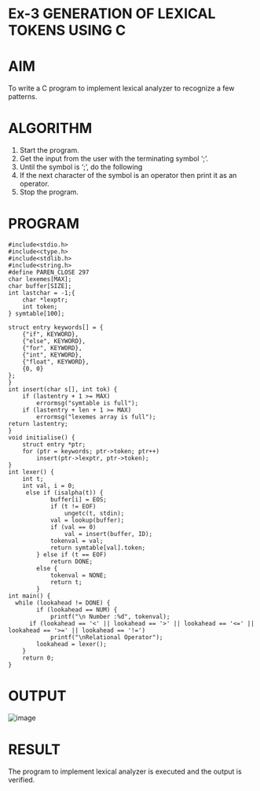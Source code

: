 # Ex-3 GENERATION OF LEXICAL TOKENS USING C
# AIM
 To write a C program to implement lexical analyzer to recognize a few patterns.
# ALGORITHM
1)	Start the program.
2)	Get the input from the user with the terminating symbol ‘;’.
3)	Until the symbol is ‘;’, do the following
4)	If the next character of the symbol is an operator then print it as an operator.
5)	Stop the program.
# PROGRAM
~~~
#include<stdio.h>
#include<ctype.h>
#include<stdlib.h>
#include<string.h>
#define PAREN_CLOSE 297
char lexemes[MAX];
char buffer[SIZE];
int lastchar = -1;{
    char *lexptr;
    int token;
} symtable[100];

struct entry keywords[] = {
    {"if", KEYWORD},
    {"else", KEYWORD},
    {"for", KEYWORD},
    {"int", KEYWORD},
    {"float", KEYWORD},
    {0, 0}
};
}
int insert(char s[], int tok) {
    if (lastentry + 1 >= MAX)
        errormsg("symtable is full");
    if (lastentry + len + 1 >= MAX)
        errormsg("lexemes array is full");
return lastentry;
}
void initialise() {
    struct entry *ptr;
    for (ptr = keywords; ptr->token; ptr++)
        insert(ptr->lexptr, ptr->token);
}
int lexer() {
    int t;
    int val, i = 0;
     else if (isalpha(t)) {
            buffer[i] = EOS;
            if (t != EOF)
                ungetc(t, stdin);
            val = lookup(buffer);
            if (val == 0)
                val = insert(buffer, ID);
            tokenval = val;
            return symtable[val].token;
        } else if (t == EOF)
            return DONE;
        else {
            tokenval = NONE;
            return t;
        }
int main() {
  while (lookahead != DONE) {
        if (lookahead == NUM) {
            printf("\n Number :%d", tokenval);
      if (lookahead == '<' || lookahead == '>' || lookahead == '<=' || lookahead == '>=' || lookahead == '!=') 
            printf("\nRelational Operator");
        lookahead = lexer();
    }
    return 0;
}
~~~
# OUTPUT
![image](https://github.com/niranjanadevi-s/Ex-3-GENERATION-OF-LEXICAL-TOKENS-/assets/141748873/015a3fea-259f-4994-abdf-020b3347cd5d)

# RESULT
 The program to implement lexical analyzer is executed and the output is verified.
